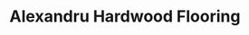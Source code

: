 ---
title: "Alexandru Hardwood Flooring"
url: /glenview/alexandru-hardwood-flooring/
shop: flooring
---